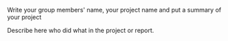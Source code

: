 Write your group members' name, your project name and put a summary of your project

Describe here who did what in the project or report.